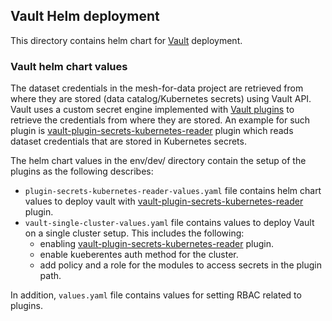 ## Vault Helm deployment

This directory contains helm chart for [Vault](https://www.vaultproject.io/) deployment.

### Vault helm chart values

The dataset credentials in the mesh-for-data project are retrieved from where they are stored (data catalog/Kubernetes secrets) using Vault API. Vault uses a custom secret engine implemented with [Vault plugins](https://www.vaultproject.io/docs/internals/plugins) to retrieve the credentials from where they are stored. An example for such plugin is [vault-plugin-secrets-kubernetes-reader](https://github.com/fybrik/vault-plugin-secrets-kubernetes-reader) plugin which reads dataset credentials that are stored in Kubernetes secrets.

The helm chart values in the env/dev/ directory contain the setup of the plugins as the following describes:

- `plugin-secrets-kubernetes-reader-values.yaml` file contains helm chart values to deploy vault with  [vault-plugin-secrets-kubernetes-reader](https://github.com/fybrik/vault-plugin-secrets-kubernetes-reader) plugin.
- `vault-single-cluster-values.yaml` file contains values to deploy Vault on a single cluster setup. This includes the following:
  - enabling [vault-plugin-secrets-kubernetes-reader](https://github.com/fybrik/vault-plugin-secrets-kubernetes-reader) plugin.
  - enable kueberentes auth method for the cluster.
  - add policy and a role for the modules to access secrets in the plugin path.


In addition, `values.yaml` file contains values for setting RBAC related to plugins.